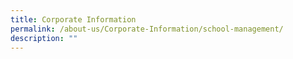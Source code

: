```yaml
---
title: Corporate Information
permalink: /about-us/Corporate-Information/school-management/
description: ""
---
```

